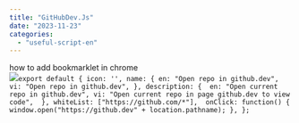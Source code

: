 ```yaml
---
title: "GitHubDev.Js"
date: "2023-11-23"
categories: 
  - "useful-script-en"
---
```


how to add bookmarklet in chrome  
![](https://camo.githubusercontent.com/5f21e427a7d3ee887313a4f9b1ab033e6462db47ca299bf3f7e2d81a0ce854bd/68747470733a2f2f696d672e7765626e6f74732e636f6d2f323031392f30342f447261672d616e642d44726f702d4c696e6b732d696e2d4368726f6d652e706e67)`export default { icon: '', name: { en: "Open repo in github.dev", vi: "Open repo in github.dev", }, description: {  en: "Open current repo in github.dev", vi: "Open current repo in page github.dev to view code",  }, whiteList: ["https://github.com/*"],  onClick: function() { window.open("https://github.dev" + location.pathname); }, };`
